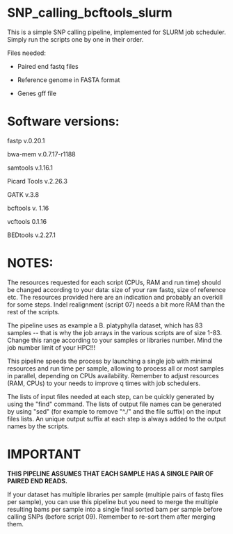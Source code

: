 # SNP_calling_bcftools_slurm


This is a simple SNP calling pipeline, implemented for SLURM job scheduler.
Simply run the scripts one by one in their order.

Files needed: 

- Paired end fastq files

- Reference genome in FASTA format

- Genes gff file

# Software versions:

fastp v.0.20.1

bwa-mem v.0.7.17-r1188

samtools v.1.16.1

Picard Tools v.2.26.3

GATK v.3.8

bcftools v. 1.16

vcftools 0.1.16

BEDtools v.2.27.1

# NOTES:

The resources requested for each script (CPUs, RAM and run time) should be changed according to your data: size of your raw fastq, size of reference etc. The resources provided here are an indication and probably an overkill for some steps.
Indel realignment (script 07) needs a bit more RAM than the rest of the scripts.

The pipeline uses as example a B. platyphylla dataset, which has 83 samples -- that is why the job arrays in the various scripts are of size 1-83. Change this range according to your samples or libraries number. 
Mind the job number limit of your HPC!!!


This pipeline speeds the process by launching a single job with minimal resources and run time per sample, allowing to process all or most samples in parallel, depending on CPUs availability. 
Remember to adjust resources (RAM, CPUs) to your needs to improve q times with job schedulers.

The lists of input files needed at each step, can be quickly generated by using the "find" command. The lists of output file names can be generated by using "sed" (for example to remove "^./" and the file suffix) on the input files lists. An unique output suffix at each step is always added to the output names by the scripts.


# IMPORTANT 

<b>THIS PIPELINE ASSUMES THAT EACH SAMPLE HAS A SINGLE PAIR OF PAIRED END READS.</b>


If your dataset has multiple libraries per sample (multiple pairs of fastq files per sample), you can use this pipeline but you need to merge the multiple resulting bams per sample into a single final sorted bam per sample before calling SNPs (before script 09). Remember to re-sort them after merging them.
